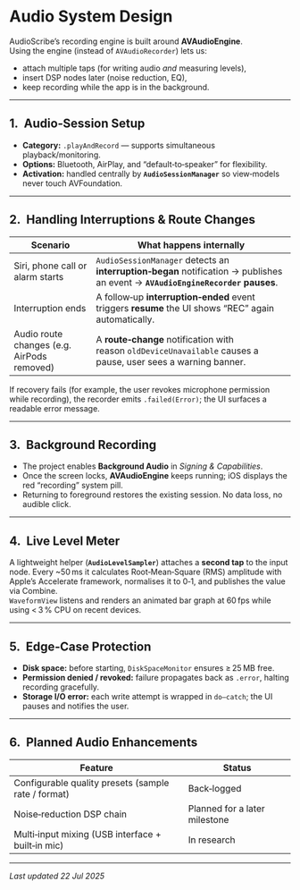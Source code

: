 # Audio System Design

AudioScribe’s recording engine is built around **AVAudioEngine**.  
Using the engine (instead of `AVAudioRecorder`) lets us:

* attach multiple taps (for writing audio *and* measuring levels),
* insert DSP nodes later (noise reduction, EQ),
* keep recording while the app is in the background.

---

## 1.  Audio‑Session Setup

* **Category:** `.playAndRecord` — supports simultaneous playback/monitoring.  
* **Options:** Bluetooth, AirPlay, and “default‑to‑speaker” for flexibility.  
* **Activation:** handled centrally by **`AudioSessionManager`** so
  view‑models never touch AVFoundation.

---

## 2.  Handling Interruptions & Route Changes

| Scenario | What happens internally |
|----------|-------------------------|
| Siri, phone call or alarm starts | `AudioSessionManager` detects an **interruption‑began** notification → publishes an event → **`AVAudioEngineRecorder` pauses**. |
| Interruption ends | A follow‑up **interruption‑ended** event triggers **resume** the UI shows “REC” again automatically. |
| Audio route changes (e.g. AirPods removed) | A **route‑change** notification with reason `oldDeviceUnavailable` causes a pause, user sees a warning banner. |

If recovery fails (for example, the user revokes microphone permission while
recording), the recorder emits `.failed(Error)`; the UI surfaces a readable
error message.

---

## 3.  Background Recording

* The project enables **Background Audio** in *Signing & Capabilities*.
* Once the screen locks, **AVAudioEngine** keeps running; iOS displays the red
  “recording” system pill.
* Returning to foreground restores the existing session. No data loss, no
  audible click.

---

## 4.  Live Level Meter

A lightweight helper (**`AudioLevelSampler`**) attaches a **second tap** to the
input node. Every ~50 ms it calculates Root‑Mean‑Square (RMS) amplitude with
Apple’s Accelerate framework, normalises it to 0‑1, and publishes the value via
Combine.  
`WaveformView` listens and renders an animated bar graph at 60 fps while using
< 3 % CPU on recent devices.

---

## 5.  Edge‑Case Protection

* **Disk space:** before starting, `DiskSpaceMonitor` ensures ≥ 25 MB free.
* **Permission denied / revoked:** failure propagates back as `.error`, halting
  recording gracefully.
* **Storage I/O error:** each write attempt is wrapped in `do–catch`; the UI
  pauses and notifies the user.

---

## 6.  Planned Audio Enhancements

| Feature | Status |
|---------|--------|
| Configurable quality presets (sample rate / format) | Back‑logged |
| Noise‑reduction DSP chain | Planned for a later milestone |
| Multi‑input mixing (USB interface + built‑in mic) | In research |

---

*Last updated 22 Jul 2025*
